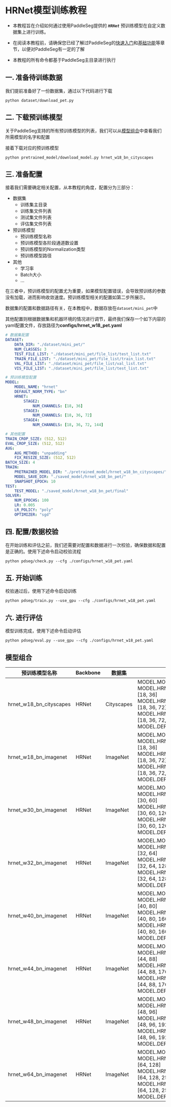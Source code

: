 # HRNet模型训练教程

* 本教程旨在介绍如何通过使用PaddleSeg提供的 ***`HRNet`*** 预训练模型在自定义数据集上进行训练。

* 在阅读本教程前，请确保您已经了解过PaddleSeg的[快速入门](../README.md#快速入门)和[基础功能](../README.md#基础功能)等章节，以便对PaddleSeg有一定的了解

* 本教程的所有命令都基于PaddleSeg主目录进行执行

## 一. 准备待训练数据

我们提前准备好了一份数据集，通过以下代码进行下载

```shell
python dataset/download_pet.py
```

## 二. 下载预训练模型

关于PaddleSeg支持的所有预训练模型的列表，我们可以从[模型组合](#模型组合)中查看我们所需模型的名字和配置

接着下载对应的预训练模型

```shell
python pretrained_model/download_model.py hrnet_w18_bn_cityscapes
```

## 三. 准备配置

接着我们需要确定相关配置，从本教程的角度，配置分为三部分：

* 数据集
  * 训练集主目录
  * 训练集文件列表
  * 测试集文件列表
  * 评估集文件列表
* 预训练模型
  * 预训练模型名称
  * 预训练模型各阶段通道数设置
  * 预训练模型的Normalization类型
  * 预训练模型路径
* 其他
  * 学习率
  * Batch大小
  * ...

在三者中，预训练模型的配置尤为重要，如果模型配置错误，会导致预训练的参数没有加载，进而影响收敛速度。预训练模型相关的配置如第二步所展示。

数据集的配置和数据路径有关，在本教程中，数据存放在`dataset/mini_pet`中

其他配置则根据数据集和机器环境的情况进行调节，最终我们保存一个如下内容的yaml配置文件，存放路径为**configs/hrnet_w18_pet.yaml**

```yaml
# 数据集配置
DATASET:
    DATA_DIR: "./dataset/mini_pet/"
    NUM_CLASSES: 3
    TEST_FILE_LIST: "./dataset/mini_pet/file_list/test_list.txt"
    TRAIN_FILE_LIST: "./dataset/mini_pet/file_list/train_list.txt"
    VAL_FILE_LIST: "./dataset/mini_pet/file_list/val_list.txt"
    VIS_FILE_LIST: "./dataset/mini_pet/file_list/test_list.txt"

# 预训练模型配置
MODEL:
    MODEL_NAME: "hrnet"
    DEFAULT_NORM_TYPE: "bn"
    HRNET:
        STAGE2:
            NUM_CHANNELS: [18, 36]
        STAGE3:
            NUM_CHANNELS: [18, 36, 72]
        STAGE4:
            NUM_CHANNELS: [18, 36, 72, 144]

# 其他配置
TRAIN_CROP_SIZE: (512, 512)
EVAL_CROP_SIZE: (512, 512)
AUG:
    AUG_METHOD: "unpadding"
    FIX_RESIZE_SIZE: (512, 512)
BATCH_SIZE: 4
TRAIN:
    PRETRAINED_MODEL_DIR: "./pretrained_model/hrnet_w18_bn_cityscapes/"
    MODEL_SAVE_DIR: "./saved_model/hrnet_w18_bn_pet/"
    SNAPSHOT_EPOCH: 10
TEST:
    TEST_MODEL: "./saved_model/hrnet_w18_bn_pet/final"
SOLVER:
    NUM_EPOCHS: 100
    LR: 0.005
    LR_POLICY: "poly"
    OPTIMIZER: "sgd"
```

## 四. 配置/数据校验

在开始训练和评估之前，我们还需要对配置和数据进行一次校验，确保数据和配置是正确的。使用下述命令启动校验流程

```shell
python pdseg/check.py --cfg ./configs/hrnet_w18_pet.yaml
```


## 五. 开始训练

校验通过后，使用下述命令启动训练

```shell
python pdseg/train.py --use_gpu --cfg ./configs/hrnet_w18_pet.yaml
```

## 六. 进行评估

模型训练完成，使用下述命令启动评估

```shell
python pdseg/eval.py --use_gpu --cfg ./configs/hrnet_w18_pet.yaml
```

## 模型组合

|预训练模型名称|Backbone|数据集|配置|
|-|-|-|-|
|hrnet_w18_bn_cityscapes|HRNet| Cityscapes | MODEL.MODEL_NAME: hrnet <br> MODEL.HRNET.STAGE2.NUM_CHANNELS: [18, 36] <br> MODEL.HRNET.STAGE3.NUM_CHANNELS: [18, 36, 72] <br> MODEL.HRNET.STAGE4.NUM_CHANNELS: [18, 36, 72, 144] <br> MODEL.DEFAULT_NORM_TYPE: bn|
| hrnet_w18_bn_imagenet |HRNet| ImageNet | MODEL.MODEL_NAME: hrnet <br> MODEL.HRNET.STAGE2.NUM_CHANNELS: [18, 36] <br> MODEL.HRNET.STAGE3.NUM_CHANNELS: [18, 36, 72] <br> MODEL.HRNET.STAGE4.NUM_CHANNELS: [18, 36, 72, 144] <br> MODEL.DEFAULT_NORM_TYPE: bn |
| hrnet_w30_bn_imagenet |HRNet| ImageNet | MODEL.MODEL_NAME: hrnet <br> MODEL.HRNET.STAGE2.NUM_CHANNELS: [30, 60] <br> MODEL.HRNET.STAGE3.NUM_CHANNELS: [30, 60, 120] <br> MODEL.HRNET.STAGE4.NUM_CHANNELS: [30, 60, 120, 240] <br> MODEL.DEFAULT_NORM_TYPE: bn |
| hrnet_w32_bn_imagenet |HRNet|ImageNet | MODEL.MODEL_NAME: hrnet <br> MODEL.HRNET.STAGE2.NUM_CHANNELS: [32, 64] <br> MODEL.HRNET.STAGE3.NUM_CHANNELS: [32, 64, 128] <br> MODEL.HRNET.STAGE4.NUM_CHANNELS: [32, 64, 128, 256] <br> MODEL.DEFAULT_NORM_TYPE: bn |
| hrnet_w40_bn_imagenet |HRNet| ImageNet | MODEL.MODEL_NAME: hrnet <br> MODEL.HRNET.STAGE2.NUM_CHANNELS: [40, 80] <br> MODEL.HRNET.STAGE3.NUM_CHANNELS: [40, 80, 160] <br> MODEL.HRNET.STAGE4.NUM_CHANNELS: [40, 80, 160, 320] <br> MODEL.DEFAULT_NORM_TYPE: bn |
| hrnet_w44_bn_imagenet |HRNet| ImageNet | MODEL.MODEL_NAME: hrnet <br> MODEL.HRNET.STAGE2.NUM_CHANNELS: [44, 88] <br> MODEL.HRNET.STAGE3.NUM_CHANNELS: [44, 88, 176] <br> MODEL.HRNET.STAGE4.NUM_CHANNELS: [44, 88, 176, 352] <br> MODEL.DEFAULT_NORM_TYPE: bn |
| hrnet_w48_bn_imagenet |HRNet| ImageNet | MODEL.MODEL_NAME: hrnet <br> MODEL.HRNET.STAGE2.NUM_CHANNELS: [48, 96] <br> MODEL.HRNET.STAGE3.NUM_CHANNELS: [48, 96, 192] <br> MODEL.HRNET.STAGE4.NUM_CHANNELS: [48, 96, 192, 384] <br> MODEL.DEFAULT_NORM_TYPE: bn |
| hrnet_w64_bn_imagenet |HRNet| ImageNet | MODEL.MODEL_NAME: hrnet <br> MODEL.HRNET.STAGE2.NUM_CHANNELS: [64, 128] <br> MODEL.HRNET.STAGE3.NUM_CHANNELS: [64, 128, 256] <br> MODEL.HRNET.STAGE4.NUM_CHANNELS: [64, 128, 256, 512] <br> MODEL.DEFAULT_NORM_TYPE: bn |


